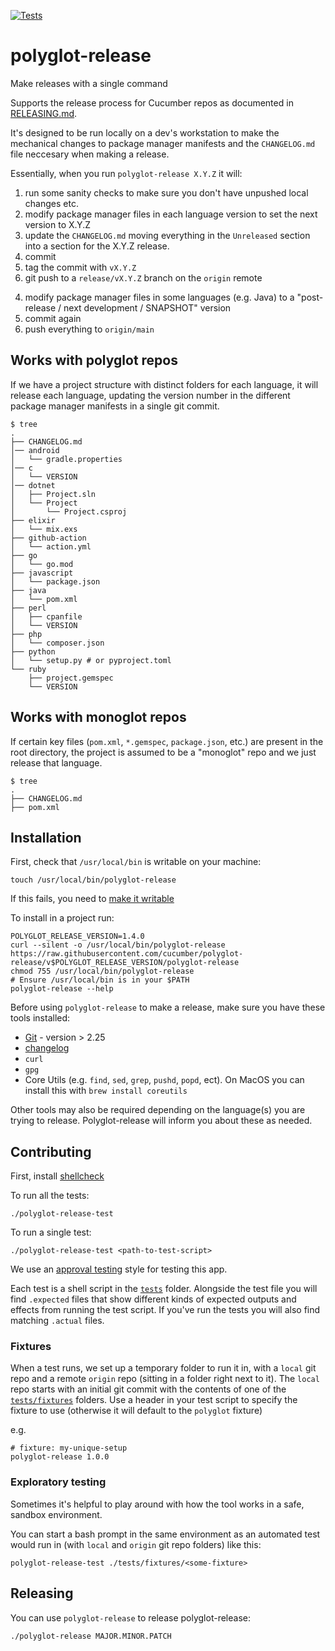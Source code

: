 [![Tests](https://github.com/cucumber/polyglot-release/actions/workflows/main.yml/badge.svg)](https://github.com/cucumber/polyglot-release/actions/workflows/main.yml)

# polyglot-release

Make releases with a single command

Supports the release process for Cucumber repos as documented in [RELEASING.md](https://github.com/cucumber/.github/blob/main/RELEASING.md).

It's designed to be run locally on a dev's workstation to make the mechanical changes to package manager manifests and the `CHANGELOG.md` file neccesary when making a release.

Essentially, when you run `polyglot-release X.Y.Z` it will:

1. run some sanity checks to make sure you don't have unpushed local changes etc.
1. modify package manager files in each language version to set the next version to X.Y.Z
1. update the `CHANGELOG.md` moving everything in the `Unreleased` section into a section for the X.Y.Z release. 
1. commit
1. tag the commit with `vX.Y.Z`
1. git push to a `release/vX.Y.Z` branch on the `origin` remote
4) modify package manager files in some languages (e.g. Java) to a "post-release / next development / SNAPSHOT" version
5) commit again
6) push everything to `origin/main`

## Works with polyglot repos

If we have a project structure with distinct folders for each language, it will release each language, updating the version number in the different package manager manifests in a single git commit.

```
$ tree
.
├── CHANGELOG.md
│── android
│   └── gradle.properties
│── c
│   └── VERSION
│── dotnet
│   ├── Project.sln
│   └── Project
│       └── Project.csproj
├── elixir
│   └── mix.exs
├── github-action
│   └── action.yml
├── go
│   └── go.mod
├── javascript
│   └── package.json
├── java
│   └── pom.xml
├── perl
│   ├── cpanfile
│   └── VERSION
├── php
│   └── composer.json
├── python
│   └── setup.py # or pyproject.toml
└── ruby
    ├── project.gemspec
    └── VERSION
```

## Works with monoglot repos

If certain key files (`pom.xml`, `*.gemspec`, `package.json`, etc.) are present in the root directory, the project is assumed to be a "monoglot" repo and we just release that language.

```
$ tree
.
├── CHANGELOG.md
├── pom.xml
```

## Installation

First, check that `/usr/local/bin` is writable on your machine:

    touch /usr/local/bin/polyglot-release

If this fails, you need to [make it writable](https://apple.stackexchange.com/questions/192227/how-to-make-files-in-usr-local-writable-for-homebrew)

To install in a project run:

```shell
POLYGLOT_RELEASE_VERSION=1.4.0
curl --silent -o /usr/local/bin/polyglot-release https://raw.githubusercontent.com/cucumber/polyglot-release/v$POLYGLOT_RELEASE_VERSION/polyglot-release
chmod 755 /usr/local/bin/polyglot-release
# Ensure /usr/local/bin is in your $PATH
polyglot-release --help
```

Before using `polyglot-release` to make a release, make sure you have these tools installed:
* [Git](https://git-scm.com/) - version > 2.25
* [changelog](https://github.com/cucumber/changelog/)
* `curl`
* `gpg`
* Core Utils (e.g. `find`, `sed`, `grep`, `pushd`, `popd`, ect). On MacOS you can install this with `brew install coreutils`

Other tools may also be required depending on the language(s) you are trying to release. Polyglot-release will inform
you about these as needed.

## Contributing

First, install [shellcheck](https://www.shellcheck.net/)

To run all the tests:

    ./polyglot-release-test

To run a single test:

    ./polyglot-release-test <path-to-test-script>

We use an [approval testing](https://approvaltests.com/) style for testing this app.

Each test is a shell script in the [`tests`](./tests) folder. Alongside the test file you will find `.expected` files that show different kinds of expected outputs and effects from running the test script. If you've run the tests you will also find matching `.actual` files.

### Fixtures

When a test runs, we set up a temporary folder to run it in, with a `local` git repo and a remote `origin` repo (sitting in a folder right next to it). The `local` repo starts with an initial git commit with the contents of one of the [`tests/fixtures`](./tests/fixtures) folders. Use a header in your test script to specify the fixture to use (otherwise it will default to the `polyglot` fixture)

e.g.

```
# fixture: my-unique-setup
polyglot-release 1.0.0
```

### Exploratory testing

Sometimes it's helpful to play around with how the tool works in a safe, sandbox environment.

You can start a bash prompt in the same environment as an automated test would run in (with `local` and `origin` git repo folders) like this:

    polyglot-release-test ./tests/fixtures/<some-fixture>

## Releasing

You can use `polyglot-release` to release polyglot-release:

```
./polyglot-release MAJOR.MINOR.PATCH
```
